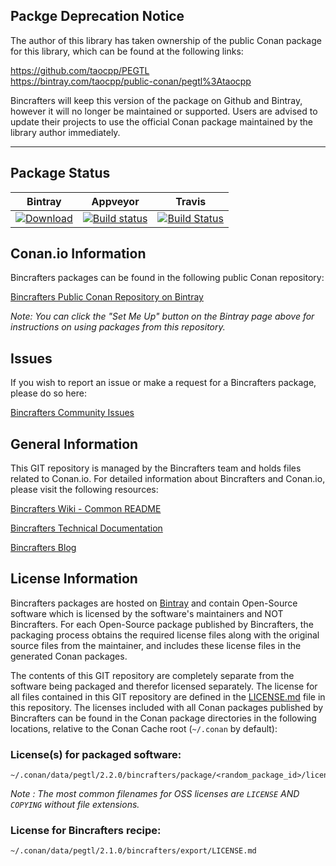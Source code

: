 ## Packge Deprecation Notice

The author of this library has taken ownership of the public Conan package for this library, which can be found at the following links:  

https://github.com/taocpp/PEGTL  
https://bintray.com/taocpp/public-conan/pegtl%3Ataocpp  

Bincrafters will keep this version of the package on Github and Bintray, however it will no longer be maintained or supported. Users are advised to update their projects to use the official Conan package maintained by the library author immediately.

___

## Package Status

| Bintray | Appveyor | Travis |
|---------|-----------|--------|
|[![Download](https://api.bintray.com/packages/bincrafters/public-conan/pegtl%3Abincrafters/images/download.svg)](https://bintray.com/bincrafters/public-conan/pegtl%3Abincrafters/_latestVersion)|[![Build status](https://ci.appveyor.com/api/projects/status/github/bincrafters/conan-pegtl?svg=true)](https://ci.appveyor.com/project/BinCrafters/conan-pegtl)|[![Build Status](https://travis-ci.org/bincrafters/conan-pegtl.svg)](https://travis-ci.org/bincrafters/conan-pegtl)|

## Conan.io Information

Bincrafters packages can be found in the following public Conan repository:

[Bincrafters Public Conan Repository on Bintray](https://bintray.com/bincrafters/public-conan)

*Note: You can click the "Set Me Up" button on the Bintray page above for instructions on using packages from this repository.*

## Issues

If you wish to report an issue or make a request for a Bincrafters package, please do so here:  

[Bincrafters Community Issues](https://github.com/bincrafters/community/issues)

## General Information

This GIT repository is managed by the Bincrafters team and holds files related to Conan.io.  For detailed information about Bincrafters and Conan.io, please visit the following resources:

[Bincrafters Wiki - Common README](https://github.com/bincrafters/community/wiki/Common-README.md)

[Bincrafters Technical Documentation](http://bincrafters.readthedocs.io/en/latest/)

[Bincrafters Blog](https://bincrafters.github.io)

## License Information

Bincrafters packages are hosted on [Bintray](https://bintray.com) and contain Open-Source software which is licensed by the software's maintainers and NOT Bincrafters.  For each Open-Source package published by Bincrafters, the packaging process obtains the required license files along with the original source files from the maintainer, and includes these license files in the generated Conan packages.  

The contents of this GIT repository are completely separate from the software being packaged and therefor licensed separately.  The license for all files contained in this GIT repository are defined in the [LICENSE.md](LICENSE.md) file in this repository.  The licenses included with all Conan packages published by Bincrafters can be found in the Conan package directories in the following locations, relative to the Conan Cache root (`~/.conan` by default):

### License(s) for packaged software:

    ~/.conan/data/pegtl/2.2.0/bincrafters/package/<random_package_id>/licenses/LICENSE.txt

*Note :   The most common filenames for OSS licenses are `LICENSE` AND `COPYING` without file extensions.*

### License for Bincrafters recipe:

    ~/.conan/data/pegtl/2.1.0/bincrafters/export/LICENSE.md
